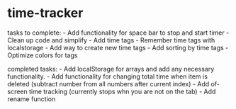 # time-tracker


tasks to complete:
    - Add functionality for space bar to stop and start timer
    - Clean up code and simplify
    - Add time tags
    - Remember time tags with localstorage
    - Add way to create new time tags
    - Add sorting by time tags
    - Optimize colors for tags

completed tasks: 
    - Add localStorage for arrays and add any necessary functionality. 
    - Add functionality for changing total time when item is deleted (subtract number from all numbers after current index)
    - Add of-screen time tracking (currently stops whn you are not on the tab)
    - Add rename function
